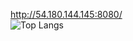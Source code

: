 http://54.180.144.145:8080/
<br>
![Top Langs](https://github-readme-stats.vercel.app/api/top-langs/?username=anuraghazra&layout=compact)

